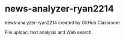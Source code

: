 # news-analyzer-ryan2214
news-analyzer-ryan2214 created by GitHub Classroom

File upload, text analysis and Web search.
